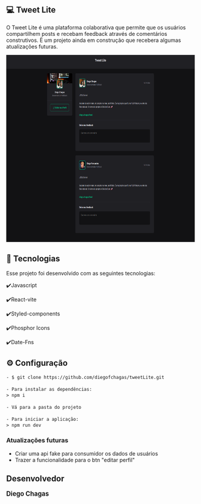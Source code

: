  ## 💻  Tweet Lite

O Tweet Lite é uma plataforma colaborativa que permite que os usuários compartilhem posts e recebam feedback através de comentários construtivos. È um projeto ainda em construção que recebera algumas atualizações futuras.


<img width="700" height="500" src ="./src/assets/tweetLite.png" >



 ## :rocket: Tecnologias

Esse projeto foi desenvolvido com as seguintes tecnologias:

✔️Javascript

✔️React-vite

✔️Styled-components

✔️Phosphor Icons

✔️Date-Fns


## ⚙ Configuração

```
- $ git clone https://github.com/diegofchagas/tweetLite.git

- Para instalar as dependências:
> npm i

- Vá para a pasta do projeto

- Para iniciar a aplicação:
> npm run dev
```

### Atualizações futuras

- Criar uma api fake para consumidor os dados de usuários
- Trazer a funcionalidade para o btn "editar perfil"

## Desenvolvedor 
<span style="font-size: larger;">**Diego Chagas**</span>

